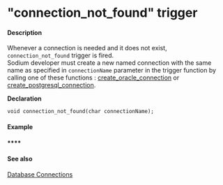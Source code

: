 # "connection\_not\_found" trigger

#### Description

 Whenever a connection is needed and it does not exist, `connection_not_found` trigger is fired.  
 Sodium developer must create a new named connection with the same name as specified in `connectionName` parameter in the trigger function by calling one of these functions : [create\_oracle\_connection](../built-in-functions/sodium-built-in-functions/database-related-functions/create_oracle_connection.md) or [create\_postgresql\_connection](../built-in-functions/sodium-built-in-functions/database-related-functions/create_postgresql_connection.md).

**Declaration**

```text
void connection_not_found(char connectionName);
```

#### **Example**

#### \*\*\*\*

#### **See also**

 [Database Connections](../connection/connection-types/database-connections.md)  
 

